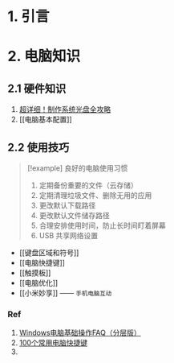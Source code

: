 # 1. 引言


# 2. 电脑知识 
## 2.1 硬件知识 
1. [超详细！制作系统光盘全攻略](https://mp.weixin.qq.com/s/iUCLFADqEZ7vOPQVpKo3Tw)
2. [[电脑基本配置]]

## 2.2 使用技巧 
> [!example] 良好的电脑使用习惯
> 1. 定期备份重要的文件（云存储）
> 2. 定期清理垃圾文件、删除无用的应用
> 3. 更改默认下载路径
> 4. 更改默认文件储存路径
> 5. 合理安排使用时间，防止长时间盯着屏幕
> 6. USB 共享网络设置

- [[键盘区域和符号]]
- [[电脑快捷键]]
- [[触摸板]]
- [[电脑优化]]
- [[小米妙享]] —— `手机电脑互动`


### Ref 
1. [Windows电脑基础操作FAQ（分层版）](https://www.yuque.com/itxia/basic-computer/vrash83101eeivsm)
2. [100个常用电脑快捷键](https://mp.weixin.qq.com/s/FOaoyMVmPLvJSdn41zG3BQ)
3. 
